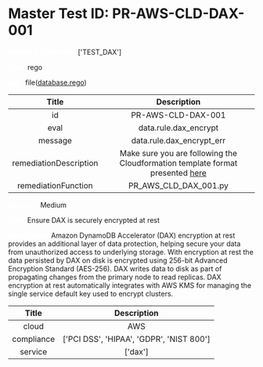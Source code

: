 



# Master Test ID: PR-AWS-CLD-DAX-001


***<font color="white">Master Snapshot Id:</font>*** ['TEST_DAX']

***<font color="white">type:</font>*** rego

***<font color="white">rule:</font>*** file([database.rego])  
  
  
  
  

|Title|Description|
| :---: | :---: |
|id|PR-AWS-CLD-DAX-001|
|eval|data.rule.dax_encrypt|
|message|data.rule.dax_encrypt_err|
|remediationDescription|Make sure you are following the Cloudformation template format presented <a href='https://docs.aws.amazon.com/AWSCloudFormation/latest/UserGuide/aws-properties-dax-cluster-ssespecification.html' target='_blank'>here</a>|
|remediationFunction|PR_AWS_CLD_DAX_001.py|


***<font color="white">Severity:</font>*** Medium

***<font color="white">Title:</font>*** Ensure DAX is securely encrypted at rest

***<font color="white">Description:</font>*** Amazon DynamoDB Accelerator (DAX) encryption at rest provides an additional layer of data protection, helping secure your data from unauthorized access to underlying storage. With encryption at rest the data persisted by DAX on disk is encrypted using 256-bit Advanced Encryption Standard (AES-256). DAX writes data to disk as part of propagating changes from the primary node to read replicas. DAX encryption at rest automatically integrates with AWS KMS for managing the single service default key used to encrypt clusters.  
  
  

|Title|Description|
| :---: | :---: |
|cloud|AWS|
|compliance|['PCI DSS', 'HIPAA', 'GDPR', 'NIST 800']|
|service|['dax']|



[database.rego]: https://github.com/prancer-io/prancer-compliance-test/tree/master/aws/cloud/database.rego
